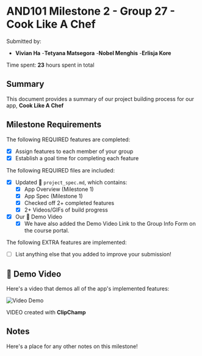 <!-- (This is a comment) INSTRUCTIONS: Go through this page and fill out any **bolded** entries with their correct values.-->

# AND101 Milestone 2 - **Group 27 - Cook Like A Chef**

Submitted by:
- **Vivian Ha**
-**Tetyana Matsegora**
-**Nobel Menghis**
-**Erlisja Kore**

Time spent: **23** hours spent in total

## Summary

This document provides a summary of our project building process for our app, **Cook Like A Chef**

## Milestone Requirements

<!-- Please be sure to change the [ ] to [x] for any features you completed.  If a feature is not checked [x], you might miss the points for that item! -->

The following REQUIRED features are completed:

- [x] Assign features to each member of your group
- [x] Establish a goal time for completing each feature

The following REQUIRED files are included:

- [X] Updated 📄 `project_spec.md`, which contains:
  - [X] App Overview (Milestone 1)
  - [X] App Spec (Milestone 1)
  - [X] Checked off 2+ completed features
  - [X] 2+ Videos/GIFs of build progress

- [x] Our 🎥 Demo Video
  - [x] We have also added the Demo Video Link to the Group Info Form on the course portal.

The following EXTRA features are implemented:

- [ ] List anything else that you added to improve your submission!

## 🎥 Demo Video

Here's a video that demos all of the app's implemented features:

<img src='https://youtu.be/Rd0vEv8IkAQ' title='Video Demo' width='' alt='Video Demo' />

VIDEO created with **ClipChamp**

## Notes

Here's a place for any other notes on this milestone!

